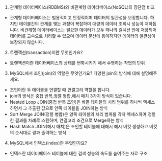 1. 관계형 데이터베이스(RDBMS)와 비관계형 데이터베이스(NoSQL)의 장단점 비교

- 관계형 데이터베이스는 범용적이고 안정적이며 데이터의 일관성을 보장합니다.
  하지만 테이블간의 관계를 맺는 과정이 복잡하며 대량의 데이터 조회시 성능이 저하됩니다.
  비관계형 데이터베이스는 필요한 데이터가 모두 하나의 컬렉션 안에 저장되어 
  데이터를 고속으로 처리할 수 있으며 데이터 분산에 용이하지만 
  데이터의 일관성이 보장되지 않습니다.

2. 트랜잭션(transaction)이란 무엇인가요?

- 트랜잭션이란 데이터베이스의 상태를 변화시키기 해서 수행하는 작업의 단위

3. MySQL에서 조인(join)의 역할은 무엇인가요? 다양한 join의 방식에 대해 설명해주세요.

- 조인이란 두 테이블을 연결할 때 연결고리 역할을 합니다.
- join의 방식은 중첩 반복,정렬 병합,해시 매치 3가지 방식이 있습니다.
- Nested Loop JOIN(중첩 반복 조인)은 바깥 테이블의 처리 범위를 하나씩 엑세스하면서 그 추출된 값으로 안쪽 테이블을 JOIN하는 방식
- Sort Merge JOIN(정렬 병합)은 양쪽 테이블의 처리 범위를 각자 엑세스하여 정렬한 결과를 차례로 스캔하며, 연결고리 조건으로 Merge하는 방식
- Hash Match JOIN(해시 매치)은 조인할 테이블에 대해서 해시 버킷 생성하고 버킷의 순서대로 결과 출력하는 방식

4. MySQL에서 인덱스(index)란 무엇인가요?
- 인덱스란 데이터베이스 테이블에 대한 검색 성능의 속도를 높여주는 자료 구조 
